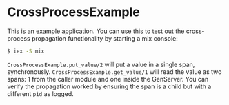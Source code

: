 # CrossProcessExample

This is an example application. You can use this to test out the cross-process propagation functionality by starting a mix console:

```bash
$ iex -S mix
```

`CrossProcessExample.put_value/2` will put a value in a single span, synchronously.
`CrossProcessExample.get_value/1` will read the value as two spans: 1 from the caller module and one inside the GenServer. You can verify the propagation worked by ensuring the span is a child but with a different `pid` as logged.

